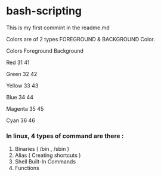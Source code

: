 # bash-scripting
This is my first commint in the readme.md 

Colors are of 2 types FOREGROUND & BACKGROUND Color.

Colors       Foreground          Background

Red               31                  41

Green             32                  42

Yellow            33                  43

Blue              34                  44

Magenta           35                  45

Cyan              36                  46
### In linux, 4 types of command are there :

1) Binaries   ( /bin , /sbin  )
2) Alias      ( Creating shortcuts )
3) Shell Built-In Commands 
4) Functions 